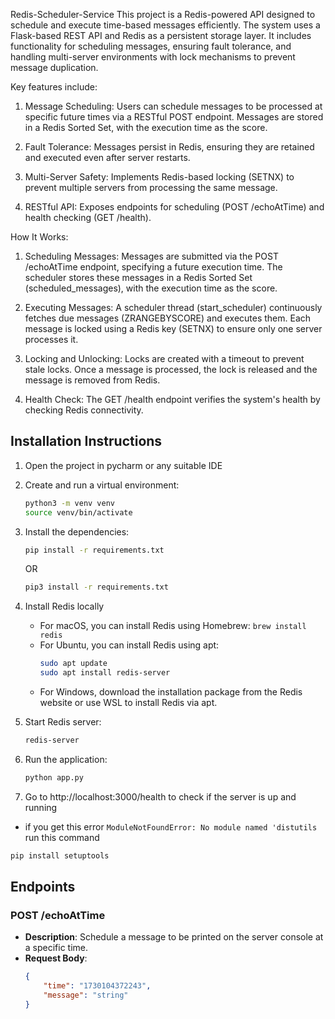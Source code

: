 Redis-Scheduler-Service
This project is a Redis-powered API designed to schedule and execute time-based messages efficiently. The system uses a Flask-based REST API and Redis as a persistent storage layer. It includes functionality for scheduling messages, ensuring fault tolerance, and handling multi-server environments with lock mechanisms to prevent message duplication.

Key features include:
1. Message Scheduling: Users can schedule messages to be processed at specific future times via a RESTful POST endpoint. Messages are stored in a Redis Sorted Set, with the execution time as the score.

2. Fault Tolerance: Messages persist in Redis, ensuring they are retained and executed even after server restarts.

3. Multi-Server Safety: Implements Redis-based locking (SETNX) to prevent multiple servers from processing the same message.

4. RESTful API: Exposes endpoints for scheduling (POST /echoAtTime) and health checking (GET /health).

How It Works:
1. Scheduling Messages: Messages are submitted via the POST /echoAtTime endpoint, specifying a future execution time. The scheduler stores these messages in a Redis Sorted Set (scheduled_messages), with the execution time as the score.

2. Executing Messages: A scheduler thread (start_scheduler) continuously fetches due messages (ZRANGEBYSCORE) and executes them. Each message is locked using a Redis key (SETNX) to ensure only one server processes it.

3. Locking and Unlocking: Locks are created with a timeout to prevent stale locks. Once a message is processed, the lock is released and the message is removed from Redis.

4. Health Check: The GET /health endpoint verifies the system's health by checking Redis connectivity.



## Installation Instructions

1. Open the project in pycharm or any suitable IDE

2. Create and run a virtual environment:
    ```sh
    python3 -m venv venv
    source venv/bin/activate
    ```

3. Install the dependencies:
    ```sh
    pip install -r requirements.txt
    ```
   OR
    ```sh
    pip3 install -r requirements.txt
    ```

4. Install Redis locally
    - For macOS, you can install Redis using Homebrew:
      `brew install redis`
    - For Ubuntu, you can install Redis using apt:
      ```sh
      sudo apt update
      sudo apt install redis-server
      ```
    - For Windows, download the installation package from the Redis website or use WSL to install Redis via apt.

5. Start Redis server:
    ```sh
    redis-server
    ```

6. Run the application:
    ```sh
    python app.py
    ```
   
7. Go to http://localhost:3000/health to check if the server is up and running

* if you get this error ```ModuleNotFoundError: No module named 'distutils```
run this command
```sh
pip install setuptools
```

## Endpoints
### POST /echoAtTime
- **Description**: Schedule a message to be printed on the server console at a specific time.
- **Request Body**:
    ```json
    {
        "time": "1730104372243",
        "message": "string"
    }
    ```
